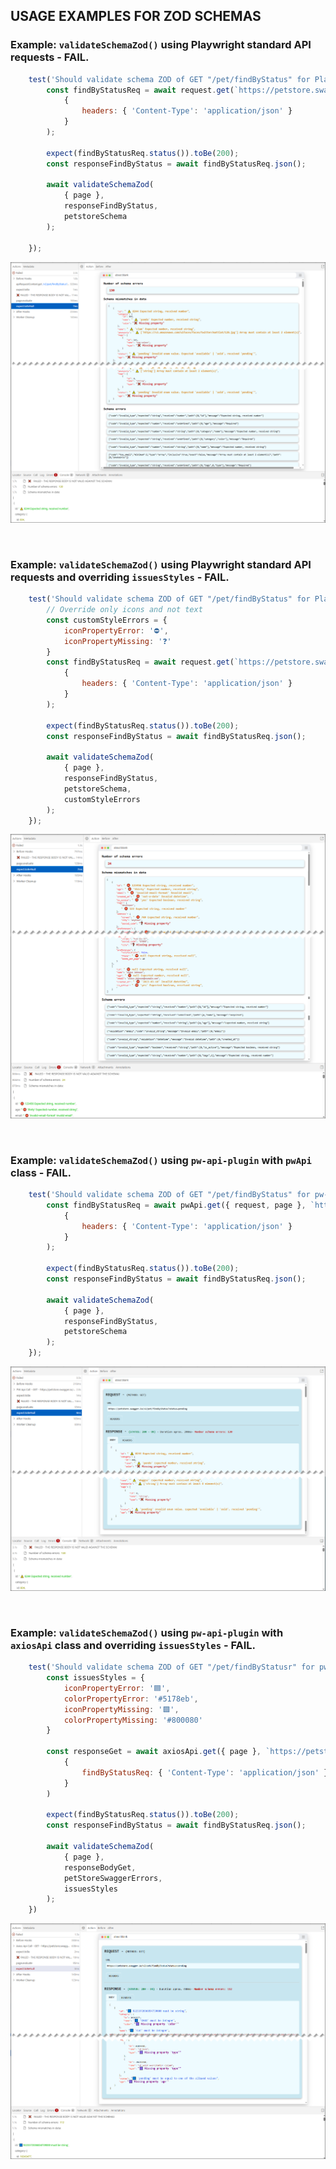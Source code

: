 ## USAGE EXAMPLES FOR ZOD SCHEMAS


### Example: `validateSchemaZod()` using **Playwright standard API requests** - FAIL.

```javascript
    test('Should validate schema ZOD of GET "/pet/findByStatus" for Playwright standard API - FAIL', async ({ request, page }) => {
        const findByStatusReq = await request.get(`https://petstore.swagger.io/pet/findByStatus?status=pending`,
            {
                headers: { 'Content-Type': 'application/json' }
            }
        );

        expect(findByStatusReq.status()).toBe(200);
        const responseFindByStatus = await findByStatusReq.json();

        await validateSchemaZod(
            { page },
            responseFindByStatus,
            petstoreSchema
        );
        
    });
```

![ValidateSchemaZod with Playwright standard API](images/standard-zod.png)

&nbsp; 

### Example: `validateSchemaZod()` using **Playwright standard API requests** and overriding `issuesStyles` - FAIL.

```javascript
    test('Should validate schema ZOD of GET "/pet/findByStatus" for Playwright standard API and overriding `issuesStyles` - FAIL', async ({ request, page }) => {
        // Override only icons and not text
        const customStyleErrors = {
            iconPropertyError: '⛔',
            iconPropertyMissing: '❓'
        }
        const findByStatusReq = await request.get(`https://petstore.swagger.io/pet/findByStatus?status=pending`,
            {
                headers: { 'Content-Type': 'application/json' }
            }
        );

        expect(findByStatusReq.status()).toBe(200);
        const responseFindByStatus = await findByStatusReq.json();

        await validateSchemaZod(
            { page },
            responseFindByStatus,
            petstoreSchema,
            customStyleErrors
        );
    });
```

![ValidateSchemaZod with Playwright standard API and custom Styles override](images/standard-zod-custom.png)

&nbsp; 

### Example: `validateSchemaZod()` using **`pw-api-plugin`** with `pwApi` class - FAIL.

```javascript
    test('Should validate schema ZOD of GET "/pet/findByStatus" for pw-api-plugin and pwApi - FAIL', async ({ request, page }) => {
        const findByStatusReq = await pwApi.get({ request, page }, `https://petstore.swagger.io/pet/findByStatus?status=pending`,
            {
                headers: { 'Content-Type': 'application/json' }
            }
        );

        expect(findByStatusReq.status()).toBe(200);
        const responseFindByStatus = await findByStatusReq.json();

        await validateSchemaZod(
            { page },
            responseFindByStatus,
            petstoreSchema
        );
    });
```

![ValidateSchemaZod with pw-api-plugin and pwAPI](images/pwapi-zod.png)

&nbsp; 

### Example: `validateSchemaZod()` using **`pw-api-plugin`** with `axiosApi` class and overriding `issuesStyles` - FAIL.

```javascript
    test('Should validate schema ZOD of GET "/pet/findByStatusr" for pw-api-plugin and axiosApi and overriding `issuesStyles` - FAIL', async ({ request, page }) => {
        const issuesStyles = {
            iconPropertyError: '🟦',
            colorPropertyError: '#5178eb',
            iconPropertyMissing: '🟪',
            colorPropertyMissing: '#800080'
        }

        const responseGet = await axiosApi.get({ page }, `https://petstore.swagger.io/v2/pet/findByStatus?status=pending`,
            {
                findByStatusReq: { 'Content-Type': 'application/json' }
            }
        )
                
        expect(findByStatusReq.status()).toBe(200);
        const responseFindByStatus = await findByStatusReq.json();

        await validateSchemaZod(
            { page },
            responseBodyGet,
            petStoreSwaggerErrors,
            issuesStyles
        );
    })
```

![ValidateSchemaZod with pw-api-plugin and axiosAPI and custom Styles override](images/pwaxios-zod-custom.png)
